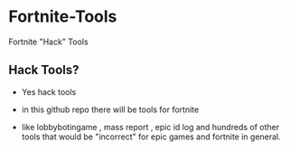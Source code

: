 # Fortnite-Tools
Fortnite "Hack" Tools

## Hack Tools?

- Yes hack tools 

- in this github repo there will be tools for fortnite


 - like lobbybotingame , mass report , epic id log and hundreds of other tools that would be "incorrect" for epic games and fortnite in general.
